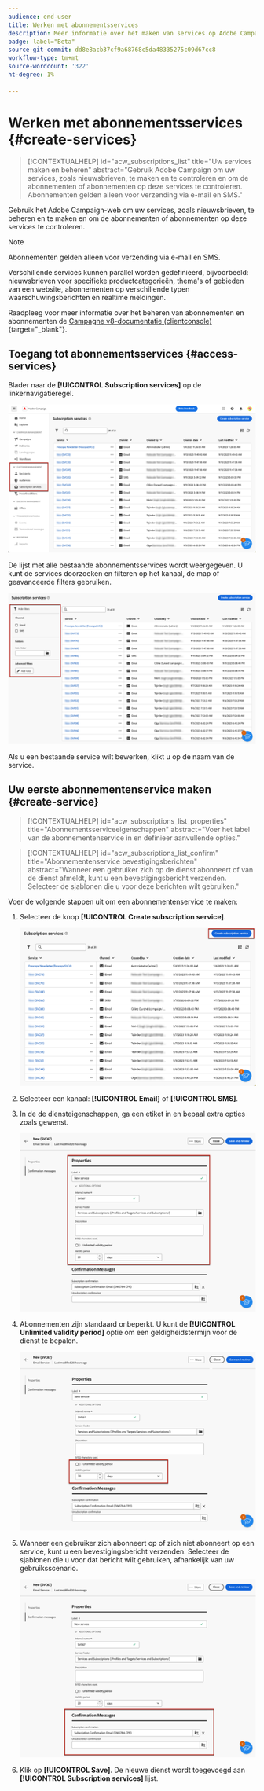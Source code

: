 ```yaml
---
audience: end-user
title: Werken met abonnementsservices
description: Meer informatie over het maken van services op Adobe Campaign Web
badge: label="Beta"
source-git-commit: dd8e8acb37cf9a68768c5da48335275c09d67cc8
workflow-type: tm+mt
source-wordcount: '322'
ht-degree: 1%

---
```



# Werken met abonnementsservices {#create-services}

>[!CONTEXTUALHELP]
>id="acw_subscriptions_list"
>title="Uw services maken en beheren"
>abstract="Gebruik Adobe Campaign om uw services, zoals nieuwsbrieven, te maken en te controleren en om de abonnementen of abonnementen op deze services te controleren. Abonnementen gelden alleen voor verzending via e-mail en SMS."

Gebruik het Adobe Campaign-web om uw services, zoals nieuwsbrieven, te beheren en te maken en om de abonnementen of abonnementen op deze services te controleren.

>[!NOTE]
>
>Abonnementen gelden alleen voor verzending via e-mail en SMS.

Verschillende services kunnen parallel worden gedefinieerd, bijvoorbeeld: nieuwsbrieven voor specifieke productcategorieën, thema&#39;s of gebieden van een website, abonnementen op verschillende typen waarschuwingsberichten en realtime meldingen.

Raadpleeg voor meer informatie over het beheren van abonnementen en abonnementen de [Campagne v8-documentatie (clientconsole)](https://experienceleague.adobe.com/docs/campaign/campaign-v8/audience/subscriptions.html){target="_blank"}.

## Toegang tot abonnementsservices {#access-services}

Blader naar de **[!UICONTROL Subscription services]** op de linkernavigatieregel.

![](assets/service-list.png)

De lijst met alle bestaande abonnementsservices wordt weergegeven. U kunt de services doorzoeken en filteren op het kanaal, de map of geavanceerde filters gebruiken.

![](assets/service-filters.png)

Als u een bestaande service wilt bewerken, klikt u op de naam van de service.

## Uw eerste abonnementenservice maken {#create-service}

>[!CONTEXTUALHELP]
>id="acw_subscriptions_list_properties"
>title="Abonnementsserviceeigenschappen"
>abstract="Voer het label van de abonnementenservice in en definieer aanvullende opties."

>[!CONTEXTUALHELP]
>id="acw_subscriptions_list_confirm"
>title="Abonnementenservice bevestigingsberichten"
>abstract="Wanneer een gebruiker zich op de dienst abonneert of van de dienst afmeldt, kunt u een bevestigingsbericht verzenden. Selecteer de sjablonen die u voor deze berichten wilt gebruiken."


Voer de volgende stappen uit om een abonnementenservice te maken:

1. Selecteer de knop **[!UICONTROL Create subscription service]**.

   ![](assets/service-create-button.png)

1. Selecteer een kanaal: **[!UICONTROL Email]** of **[!UICONTROL SMS]**.

1. In de de diensteigenschappen, ga een etiket in en bepaal extra opties zoals gewenst.

   ![](assets/service-create-properties.png)

1. Abonnementen zijn standaard onbeperkt. U kunt de **[!UICONTROL  Unlimited validity period]** optie om een geldigheidstermijn voor de dienst te bepalen. <!--The duration can be specified in days or months.TBC-->

   ![](assets/service-create-validity-period.png)

1. Wanneer een gebruiker zich abonneert op of zich niet abonneert op een service, kunt u een bevestigingsbericht verzenden. Selecteer de sjablonen die u voor dat bericht wilt gebruiken, afhankelijk van uw gebruiksscenario.

   ![](assets/service-create-confirmation-msg.png)

1. Klik op **[!UICONTROL Save]**. De nieuwe dienst wordt toegevoegd aan **[!UICONTROL Subscription services]** lijst.

<!--
## Reporting

You can measure the effectiveness of your subscription services for SMS and email channels.

1. Select an existing service from the **[!UICONTROL Subscription services]** list.

1. From the service dashboard, click More > Reports?

1. Check the following indicators:

* Total numbers of subscribers

* Area graph with subscriptions and unsubscriptions. Use the dropwdown to change the time range. (24h, 48h, 1 week, 2 weeks, 1 month, 6 months)

* The breakdown by period. including subs, unsub, evolution in numbers and % and loyalty.
* Last updated / Next refresh time: these values are retrieved from the execution and schedule of the tracking workflow
-->


